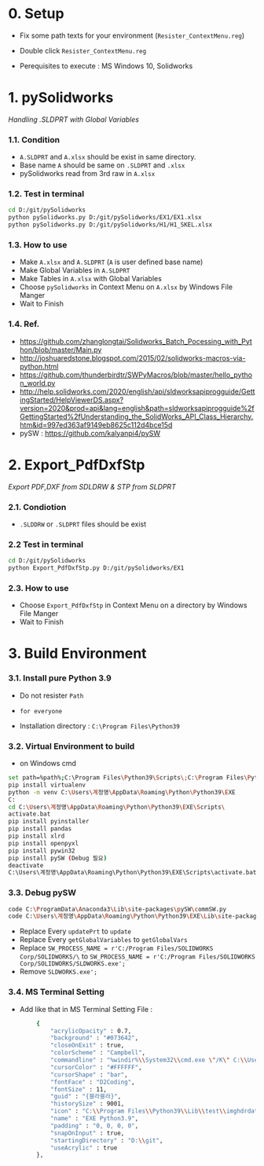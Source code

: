 

# 0. Setup

* Fix some path texts for your environment (`Resister_ContextMenu.reg`)
* Double click `Resister_ContextMenu.reg`

* Perequisites to execute : MS Windows 10, Solidworks



# 1. pySolidworks

_Handling .SLDPRT with Global Variables_

### 1.1. Condition

*  `A.SLDPRT` and `A.xlsx` should be exist in same directory.
* Base name `A` should be same on `.SLDPRT` and `.xlsx`
* pySolidworks read from 3rd raw in `A.xlsx`

### 1.2. Test in terminal

```bash
cd D:/git/pySolidworks
python pySolidworks.py D:/git/pySolidworks/EX1/EX1.xlsx
python pySolidworks.py D:/git/pySolidworks/H1/H1_SKEL.xlsx
```

### 1.3. How to use

* Make `A.xlsx` and `A.SLDPRT` (`A` is user defined base name)
* Make Global Variables in `A.SLDPRT`
* Make Tables  in `A.xlsx`  with Global Variables
* Choose `pySolidworks` in Context Menu on `A.xlsx` by Windows File Manger
* Wait to Finish

### 1.4. Ref.

* https://github.com/zhanglongtai/Solidworks_Batch_Pocessing_with_Python/blob/master/Main.py
* http://joshuaredstone.blogspot.com/2015/02/solidworks-macros-via-python.html
* https://github.com/thunderbirdtr/SWPyMacros/blob/master/hello_python_world.py
* http://help.solidworks.com/2020/english/api/sldworksapiprogguide/GettingStarted/HelpViewerDS.aspx?version=2020&prod=api&lang=english&path=sldworksapiprogguide%2fGettingStarted%2fUnderstanding_the_SolidWorks_API_Class_Hierarchy.htm&id=997ed363af9149eb8625c112d4bce15d
* pySW : https://github.com/kalyanpi4/pySW



# 2. Export_PdfDxfStp

_Export PDF,DXF from SDLDRW & STP from SLDPRT_

### 2.1. Condiotion

* `.SLDDRW` or `.SLDPRT` files should be exist

### 2.2 Test in terminal

```bash
cd D:/git/pySolidworks
python Export_PdfDxfStp.py D:/git/pySolidworks/EX1
```

### 2.3. How to use

* Choose `Export_PdfDxfStp` in Context Menu on a directory by Windows File Manger
* Wait to Finish



# 3. Build Environment

### 3.1. Install pure Python 3.9

* Do not resister `Path`

* `for everyone`

* Installation directory : `C:\Program Files\Python39`

### 3.2. Virtual Environment to build

* on Windows cmd

```bash
set path=%path%;C:\Program Files\Python39\Scripts\;C:\Program Files\Python39\
pip install virtualenv
python -m venv C:\Users\계정명\AppData\Roaming\Python\Python39\EXE
C:
cd C:\Users\계정명\AppData\Roaming\Python\Python39\EXE\Scripts\
activate.bat
pip install pyinstaller
pip install pandas
pip install xlrd
pip install openpyxl
pip install pywin32
pip install pySW (Debug 필요)
deactivate
C:\Users\계정명\AppData\Roaming\Python\Python39\EXE\Scripts\activate.bat
```

### 3.3. Debug pySW

```bash
code C:\ProgramData\Anaconda3\Lib\site-packages\pySW\commSW.py
code C:\Users\계정명\AppData\Roaming\Python\Python39\EXE\Lib\site-packages\pySW\commSW.py
```

* Replace Every `updatePrt` to `update`
* Replace Every `getGlobalVariables` to `getGlobalVars`
* Replace `SW_PROCESS_NAME = r'C:/Program Files/SOLIDWORKS Corp/SOLIDWORKS/\` to `SW_PROCESS_NAME = r'C:/Program Files/SOLIDWORKS Corp/SOLIDWORKS/SLDWORKS.exe';`
* Remove `SLDWORKS.exe';`

### 3.4. MS Terminal Setting

* Add like that in MS Terminal Setting File :

```bash
        {
            "acrylicOpacity" : 0.7,
            "background" : "#073642",
            "closeOnExit" : true,
            "colorScheme" : "Campbell",
            "commandline" : "%windir%\\System32\\cmd.exe \"/K\" C:\\Users\\계정명\\AppData\\Roaming\\Python\\Python39\\EXE\\Scripts\\activate.bat",
            "cursorColor" : "#FFFFFF",
            "cursorShape" : "bar",
            "fontFace" : "D2Coding",
            "fontSize" : 11,
            "guid" : "{블라블라}",
            "historySize" : 9001,
            "icon" : "C:\\Program Files\\Python39\\Lib\\test\\imghdrdata\\python.png",
            "name" : "EXE Python3.9",
            "padding" : "0, 0, 0, 0",
            "snapOnInput" : true,
            "startingDirectory" : "D:\\git",
            "useAcrylic" : true
        },
```





